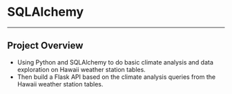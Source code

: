 # SQLAlchemy

-----
## Project Overview
- Using Python and SQLAlchemy to do basic climate analysis and data exploration on Hawaii weather station tables.
- Then build a Flask API based on the climate analysis queries from the Hawaii weather station tables.   
